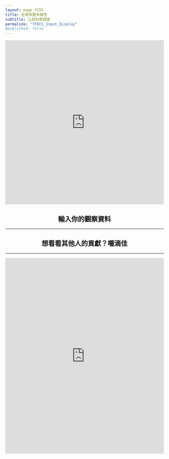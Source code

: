 ```yaml
---
layout: page_FCDS
title: 台灣真菌多樣性
subtitle: 公民科學調查
permalink: "TFDCS_Input_Display"
#published: false
---
```

<iframe referrerpolicy="no-referrer-when-downgrade" height="520" width="100%" style="border:none;" src="https://view-awesome-table.com/-MdcEQCP3pRK4wRmkIG_/view"></iframe>

<h2 style="text-align: center;">輸入你的觀察資料</h2>
<hr>
<div style="text-align:center;">
  <object data="https://script.google.com/macros/s/AKfycbz-F8p1OULT4bZ6RmhRbE-7for1SsGxakbxuW2f-1YVmkP0Kx5w-KOzfT1HaVNEWYYLgA/exec" width="100%" height="1200">
  </object>
</div>

<h2 style="text-align: center;">想看看其他人的貢獻？嚨滴佳</h2>
<hr>
<iframe referrerpolicy="no-referrer-when-downgrade" height="620" width="100%" style="border:none;" src="https://view-awesome-table.com/-MdcIcYQ-6J01f22E6UG/view"></iframe>


